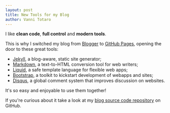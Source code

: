 ```yaml
---
layout: post
title: New Tools for my Blog
author: Vanni Totaro
---
```


I like **clean code**, **full control** and **modern tools**.

This is why I switched my blog from [Blogger](http://blogger.com)
to [GitHub Pages](http://pages.github.com/), opening the door to these great tools:
- [Jekyll](https://github.com/mojombo/jekyll), a blog-aware, static site generator;
- [Markdown](http://daringfireball.net/projects/markdown/syntax), a text-to-HTML conversion tool for web writers;
- [Liquid](https://github.com/Shopify/liquid/wiki/Liquid-for-Designers), a safe template language for flexible web apps;
- [Bootstrap](http://twitter.github.com/bootstrap/), a toolkit to kickstart development of webapps and sites;
- [Disqus](http://disqus.com), a global comment system that improves discussion on websites.

It's so easy and enjoyable to use them together!

If you're curious about it take a look at my [blog source code repository](https://github.com/vannitotaro/vannitotaro.github.com) on GitHub.
